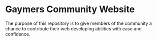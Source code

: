 # Gaymers Community Website

The purpose of this repository is to give members of the community a chance to contribute their web developing abilities with ease and confidence.

##
